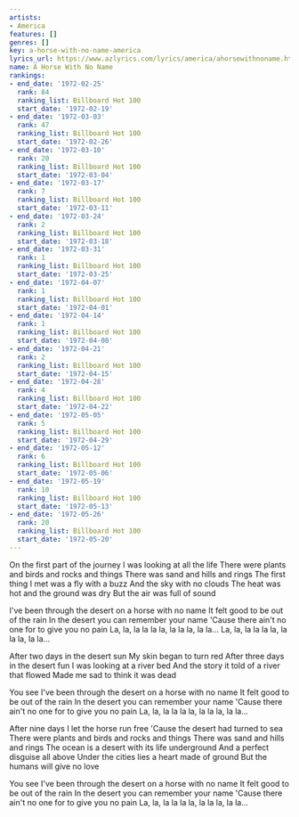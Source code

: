 ```yaml
---
artists:
- America
features: []
genres: []
key: a-horse-with-no-name-america
lyrics_url: https://www.azlyrics.com/lyrics/america/ahorsewithnoname.html
name: A Horse With No Name
rankings:
- end_date: '1972-02-25'
  rank: 84
  ranking_list: Billboard Hot 100
  start_date: '1972-02-19'
- end_date: '1972-03-03'
  rank: 47
  ranking_list: Billboard Hot 100
  start_date: '1972-02-26'
- end_date: '1972-03-10'
  rank: 20
  ranking_list: Billboard Hot 100
  start_date: '1972-03-04'
- end_date: '1972-03-17'
  rank: 7
  ranking_list: Billboard Hot 100
  start_date: '1972-03-11'
- end_date: '1972-03-24'
  rank: 2
  ranking_list: Billboard Hot 100
  start_date: '1972-03-18'
- end_date: '1972-03-31'
  rank: 1
  ranking_list: Billboard Hot 100
  start_date: '1972-03-25'
- end_date: '1972-04-07'
  rank: 1
  ranking_list: Billboard Hot 100
  start_date: '1972-04-01'
- end_date: '1972-04-14'
  rank: 1
  ranking_list: Billboard Hot 100
  start_date: '1972-04-08'
- end_date: '1972-04-21'
  rank: 2
  ranking_list: Billboard Hot 100
  start_date: '1972-04-15'
- end_date: '1972-04-28'
  rank: 4
  ranking_list: Billboard Hot 100
  start_date: '1972-04-22'
- end_date: '1972-05-05'
  rank: 5
  ranking_list: Billboard Hot 100
  start_date: '1972-04-29'
- end_date: '1972-05-12'
  rank: 6
  ranking_list: Billboard Hot 100
  start_date: '1972-05-06'
- end_date: '1972-05-19'
  rank: 10
  ranking_list: Billboard Hot 100
  start_date: '1972-05-13'
- end_date: '1972-05-26'
  rank: 20
  ranking_list: Billboard Hot 100
  start_date: '1972-05-20'
---
```


On the first part of the journey
I was looking at all the life
There were plants and birds and rocks and things
There was sand and hills and rings
The first thing I met was a fly with a buzz
And the sky with no clouds
The heat was hot and the ground was dry
But the air was full of sound

I've been through the desert on a horse with no name
It felt good to be out of the rain
In the desert you can remember your name
'Cause there ain't no one for to give you no pain
La, la, la la la la, la la la, la la...
La, la, la la la la, la la la, la la...

After two days in the desert sun
My skin began to turn red
After three days in the desert fun
I was looking at a river bed
And the story it told of a river that flowed
Made me sad to think it was dead

You see I've been through the desert on a horse with no name
It felt good to be out of the rain
In the desert you can remember your name
'Cause there ain't no one for to give you no pain
La, la, la la la la, la la la, la la...

After nine days I let the horse run free
'Cause the desert had turned to sea
There were plants and birds and rocks and things
There was sand and hills and rings
The ocean is a desert with its life underground
And a perfect disguise all above
Under the cities lies a heart made of ground
But the humans will give no love

You see I've been through the desert on a horse with no name
It felt good to be out of the rain
In the desert you can remember your name
'Cause there ain't no one for to give you no pain
La, la, la la la la, la la la, la la... 




